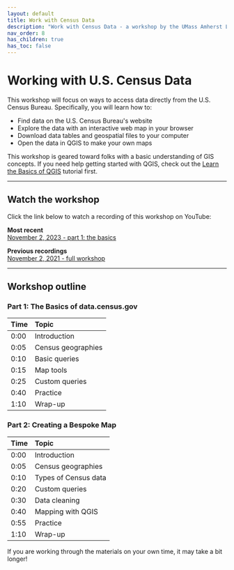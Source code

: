 ```yaml
---
layout: default
title: Work with Census Data
description: "Work with Census Data - a workshop by the UMass Amherst Libraries."
nav_order: 8
has_children: true
has_toc: false
---
```


# Working with U.S. Census Data

This workshop will focus on ways to access data directly from the U.S. Census Bureau. Specifically, you will learn how to:
* Find data on the U.S. Census Bureau's website
* Explore the data with an interactive web map in your browser
* Download data tables and geospatial files to your computer
* Open the data in QGIS to make your own maps

This workshop is geared toward folks with a basic understanding of GIS concepts. If you need help getting started with QGIS, check out the [Learn the Basics of QGIS](https://umass-gis.github.io/workshops/content/basics-qgis/) tutorial first.

---
## Watch the workshop
Click the link below to watch a recording of this workshop on YouTube:

**Most recent**<br>
[November 2, 2023 - part 1: the basics](https://youtu.be/FN_uo6pviPM)

**Previous recordings**<br>
[November 2, 2021 - full workshop](https://youtu.be/GsF6dQgleTE)

---
## Workshop outline

### Part 1: The Basics of data.census.gov

| Time | Topic |
| :--- | :--- |
| 0:00 | Introduction |
| 0:05 | Census geographies |
| 0:10 | Basic queries |
| 0:15 | Map tools |
| 0:25 | Custom queries |
| 0:40 | Practice |
| 1:10 | Wrap-up |

### Part 2: Creating a Bespoke Map

| Time | Topic |
| :--- | :--- |
| 0:00 | Introduction |
| 0:05 | Census geographies |
| 0:10 | Types of Census data |
| 0:20 | Custom queries |
| 0:30 | Data cleaning |
| 0:40 | Mapping with QGIS |
| 0:55 | Practice |
| 1:10 | Wrap-up |

If you are working through the materials on your own time, it may take a bit longer!
